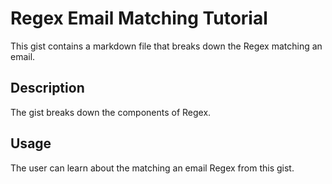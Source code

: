 # Regex Email Matching Tutorial

This gist contains a markdown file that breaks down the Regex matching an email. 

## Description

The gist breaks down the components of Regex. 

## Usage

The user can learn about the matching an email Regex from this gist. 